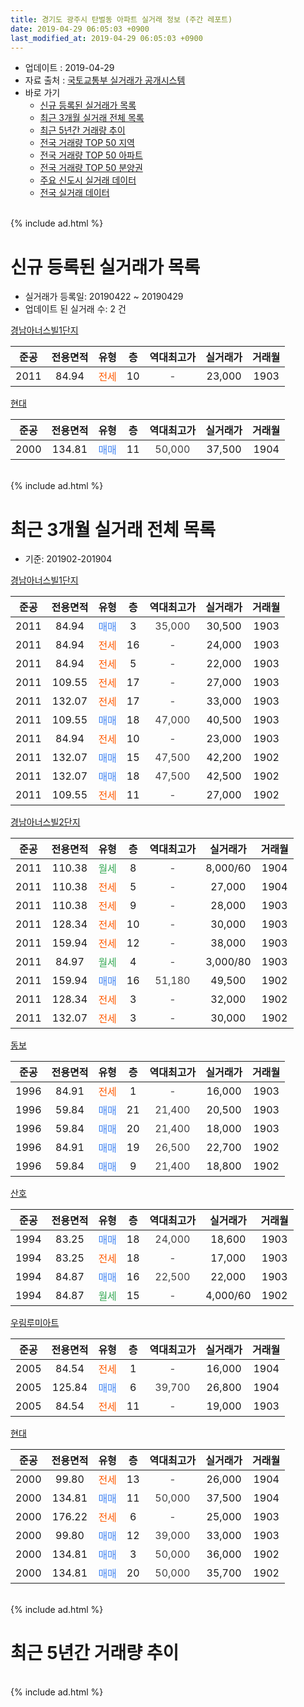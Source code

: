 ```yaml
---
title: 경기도 광주시 탄벌동 아파트 실거래 정보 (주간 레포트)
date: 2019-04-29 06:05:03 +0900
last_modified_at: 2019-04-29 06:05:03 +0900
---
```


* 업데이트 : 2019-04-29
* 자료 출처 : [국토교통부 실거래가 공개시스템](http://rt.molit.go.kr)
* 바로 가기
    * [신규 등록된 실거래가 목록](#신규-등록된-실거래가-목록)
    * [최근 3개월 실거래 전체 목록](#최근-3개월-실거래-전체-목록)
    * [최근 5년간 거래량 추이](#최근-5년간-거래량-추이)
    * [전국 거래량 TOP 50 지역](https://inasie.github.io/apt-trade-info/최근-3개월-전국에서-가장-거래가-많이-발생한-지역)
    * [전국 거래량 TOP 50 아파트](https://inasie.github.io/apt-trade-info/최근-3개월-전국에서-가장-거래가-많이-발생한-아파트)
    * [전국 거래량 TOP 50 분양권](https://inasie.github.io/apt-trade-info/최근-3개월-전국에서-가장-거래가-많이-발생한-분양권)
    * [주요 신도시 실거래 데이터](https://inasie.github.io/apt-trade-info/주요-신도시)
    * [전국 실거래 데이터](https://inasie.github.io/apt-trade-info/전국)
<br>
{% include ad.html %}
<br>

# 신규 등록된 실거래가 목록
* 실거래가 등록일: 20190422 ~ 20190429
* 업데이트 된 실거래 수: 2 건


[경남아너스빌1단지](https://search.naver.com/search.naver?query=%EA%B2%BD%EA%B8%B0%EB%8F%84+%EA%B4%91%EC%A3%BC%EC%8B%9C+%ED%83%84%EB%B2%8C%EB%8F%99+%EA%B2%BD%EB%82%A8%EC%95%84%EB%84%88%EC%8A%A4%EB%B9%8C1%EB%8B%A8%EC%A7%80)

|준공|전용면적|유형|층|역대최고가|실거래가|거래월|
|:---:|:---:|:---:|:---:|:---:|:---:|:---:|
|2011|84.94|<span style="color:#ff5a00">전세</span>|10|<span style="color:#444444">-</span>|23,000|1903|

[현대](https://search.naver.com/search.naver?query=%EA%B2%BD%EA%B8%B0%EB%8F%84+%EA%B4%91%EC%A3%BC%EC%8B%9C+%ED%83%84%EB%B2%8C%EB%8F%99+%ED%98%84%EB%8C%80)

|준공|전용면적|유형|층|역대최고가|실거래가|거래월|
|:---:|:---:|:---:|:---:|:---:|:---:|:---:|
|2000|134.81|<span style="color:#4285f3">매매</span>|11|<span style="color:#444444">50,000</span>|37,500|1904|


<br>
{% include ad.html %}
<br>

# 최근 3개월 실거래 전체 목록
* 기준: 201902-201904


[경남아너스빌1단지](https://search.naver.com/search.naver?query=%EA%B2%BD%EA%B8%B0%EB%8F%84+%EA%B4%91%EC%A3%BC%EC%8B%9C+%ED%83%84%EB%B2%8C%EB%8F%99+%EA%B2%BD%EB%82%A8%EC%95%84%EB%84%88%EC%8A%A4%EB%B9%8C1%EB%8B%A8%EC%A7%80)

|준공|전용면적|유형|층|역대최고가|실거래가|거래월|
|:---:|:---:|:---:|:---:|:---:|:---:|:---:|
|2011|84.94|<span style="color:#4285f3">매매</span>|3|<span style="color:#444444">35,000</span>|30,500|1903|
|2011|84.94|<span style="color:#ff5a00">전세</span>|16|<span style="color:#444444">-</span>|24,000|1903|
|2011|84.94|<span style="color:#ff5a00">전세</span>|5|<span style="color:#444444">-</span>|22,000|1903|
|2011|109.55|<span style="color:#ff5a00">전세</span>|17|<span style="color:#444444">-</span>|27,000|1903|
|2011|132.07|<span style="color:#ff5a00">전세</span>|17|<span style="color:#444444">-</span>|33,000|1903|
|2011|109.55|<span style="color:#4285f3">매매</span>|18|<span style="color:#444444">47,000</span>|40,500|1903|
|2011|84.94|<span style="color:#ff5a00">전세</span>|10|<span style="color:#444444">-</span>|23,000|1903|
|2011|132.07|<span style="color:#4285f3">매매</span>|15|<span style="color:#444444">47,500</span>|42,200|1902|
|2011|132.07|<span style="color:#4285f3">매매</span>|18|<span style="color:#444444">47,500</span>|42,500|1902|
|2011|109.55|<span style="color:#ff5a00">전세</span>|11|<span style="color:#444444">-</span>|27,000|1902|

[경남아너스빌2단지](https://search.naver.com/search.naver?query=%EA%B2%BD%EA%B8%B0%EB%8F%84+%EA%B4%91%EC%A3%BC%EC%8B%9C+%ED%83%84%EB%B2%8C%EB%8F%99+%EA%B2%BD%EB%82%A8%EC%95%84%EB%84%88%EC%8A%A4%EB%B9%8C2%EB%8B%A8%EC%A7%80)

|준공|전용면적|유형|층|역대최고가|실거래가|거래월|
|:---:|:---:|:---:|:---:|:---:|:---:|:---:|
|2011|110.38|<span style="color:#34a853">월세</span>|8|<span style="color:#444444">-</span>|8,000/60|1904|
|2011|110.38|<span style="color:#ff5a00">전세</span>|5|<span style="color:#444444">-</span>|27,000|1904|
|2011|110.38|<span style="color:#ff5a00">전세</span>|9|<span style="color:#444444">-</span>|28,000|1903|
|2011|128.34|<span style="color:#ff5a00">전세</span>|10|<span style="color:#444444">-</span>|30,000|1903|
|2011|159.94|<span style="color:#ff5a00">전세</span>|12|<span style="color:#444444">-</span>|38,000|1903|
|2011|84.97|<span style="color:#34a853">월세</span>|4|<span style="color:#444444">-</span>|3,000/80|1903|
|2011|159.94|<span style="color:#4285f3">매매</span>|16|<span style="color:#444444">51,180</span>|49,500|1902|
|2011|128.34|<span style="color:#ff5a00">전세</span>|3|<span style="color:#444444">-</span>|32,000|1902|
|2011|132.07|<span style="color:#ff5a00">전세</span>|3|<span style="color:#444444">-</span>|30,000|1902|

[동보](https://search.naver.com/search.naver?query=%EA%B2%BD%EA%B8%B0%EB%8F%84+%EA%B4%91%EC%A3%BC%EC%8B%9C+%ED%83%84%EB%B2%8C%EB%8F%99+%EB%8F%99%EB%B3%B4)

|준공|전용면적|유형|층|역대최고가|실거래가|거래월|
|:---:|:---:|:---:|:---:|:---:|:---:|:---:|
|1996|84.91|<span style="color:#ff5a00">전세</span>|1|<span style="color:#444444">-</span>|16,000|1903|
|1996|59.84|<span style="color:#4285f3">매매</span>|21|<span style="color:#444444">21,400</span>|20,500|1903|
|1996|59.84|<span style="color:#4285f3">매매</span>|20|<span style="color:#444444">21,400</span>|18,000|1903|
|1996|84.91|<span style="color:#4285f3">매매</span>|19|<span style="color:#444444">26,500</span>|22,700|1902|
|1996|59.84|<span style="color:#4285f3">매매</span>|9|<span style="color:#444444">21,400</span>|18,800|1902|

[산호](https://search.naver.com/search.naver?query=%EA%B2%BD%EA%B8%B0%EB%8F%84+%EA%B4%91%EC%A3%BC%EC%8B%9C+%ED%83%84%EB%B2%8C%EB%8F%99+%EC%82%B0%ED%98%B8)

|준공|전용면적|유형|층|역대최고가|실거래가|거래월|
|:---:|:---:|:---:|:---:|:---:|:---:|:---:|
|1994|83.25|<span style="color:#4285f3">매매</span>|18|<span style="color:#444444">24,000</span>|18,600|1903|
|1994|83.25|<span style="color:#ff5a00">전세</span>|18|<span style="color:#444444">-</span>|17,000|1903|
|1994|84.87|<span style="color:#4285f3">매매</span>|16|<span style="color:#444444">22,500</span>|22,000|1903|
|1994|84.87|<span style="color:#34a853">월세</span>|15|<span style="color:#444444">-</span>|4,000/60|1902|

[우림루미아트](https://search.naver.com/search.naver?query=%EA%B2%BD%EA%B8%B0%EB%8F%84+%EA%B4%91%EC%A3%BC%EC%8B%9C+%ED%83%84%EB%B2%8C%EB%8F%99+%EC%9A%B0%EB%A6%BC%EB%A3%A8%EB%AF%B8%EC%95%84%ED%8A%B8)

|준공|전용면적|유형|층|역대최고가|실거래가|거래월|
|:---:|:---:|:---:|:---:|:---:|:---:|:---:|
|2005|84.54|<span style="color:#ff5a00">전세</span>|1|<span style="color:#444444">-</span>|16,000|1904|
|2005|125.84|<span style="color:#4285f3">매매</span>|6|<span style="color:#444444">39,700</span>|26,800|1904|
|2005|84.54|<span style="color:#ff5a00">전세</span>|11|<span style="color:#444444">-</span>|19,000|1903|

[현대](https://search.naver.com/search.naver?query=%EA%B2%BD%EA%B8%B0%EB%8F%84+%EA%B4%91%EC%A3%BC%EC%8B%9C+%ED%83%84%EB%B2%8C%EB%8F%99+%ED%98%84%EB%8C%80)

|준공|전용면적|유형|층|역대최고가|실거래가|거래월|
|:---:|:---:|:---:|:---:|:---:|:---:|:---:|
|2000|99.80|<span style="color:#ff5a00">전세</span>|13|<span style="color:#444444">-</span>|26,000|1904|
|2000|134.81|<span style="color:#4285f3">매매</span>|11|<span style="color:#444444">50,000</span>|37,500|1904|
|2000|176.22|<span style="color:#ff5a00">전세</span>|6|<span style="color:#444444">-</span>|25,000|1903|
|2000|99.80|<span style="color:#4285f3">매매</span>|12|<span style="color:#444444">39,000</span>|33,000|1903|
|2000|134.81|<span style="color:#4285f3">매매</span>|3|<span style="color:#444444">50,000</span>|36,000|1902|
|2000|134.81|<span style="color:#4285f3">매매</span>|20|<span style="color:#444444">50,000</span>|35,700|1902|


<br>
{% include ad.html %}
<br>

# 최근 5년간 거래량 추이


<div style="width:100%;">
    <canvas id="deal_progress" height="200"></canvas>
</div>

<script>
new Chart(document.getElementById("deal_progress"), {
    type: 'line',
    data: {
        labels: ['201404','201405','201406','201407','201408','201409','201410','201411','201412','201501','201502','201503','201504','201505','201506','201507','201508','201509','201510','201511','201512','201601','201602','201603','201604','201605','201606','201607','201608','201609','201610','201611','201612','201701','201702','201703','201704','201705','201706','201707','201708','201709','201710','201711','201712','201801','201802','201803','201804','201805','201806','201807','201808','201809','201810','201811','201812','201901','201902','201903','201904'],
        datasets: [{
            label: '매매',
            pointRadius: 1,
            data: [7, 15, 27, 23, 18, 21, 20, 9, 12, 16, 22, 36, 22, 16, 26, 16, 28, 27, 23, 19, 9, 13, 7, 13, 13, 14, 14, 23, 23, 24, 34, 12, 12, 6, 14, 11, 16, 16, 24, 21, 14, 11, 10, 11, 3, 10, 9, 15, 10, 3, 6, 11, 10, 17, 12, 4, 7, 10, 7, 7, 2],
            borderColor: "rgba(255, 201, 14, 1)",
            backgroundColor: "rgba(255, 201, 14, 0.5)",
            fill: false,
            lineTension: 0
        },{
            label: '전월세',
            pointRadius: 1,
            data: [16, 11, 11, 15, 11, 7, 10, 8, 15, 11, 17, 30, 23, 17, 23, 13, 12, 15, 16, 16, 17, 14, 11, 19, 17, 12, 5, 19, 9, 13, 18, 12, 6, 12, 24, 19, 13, 19, 15, 12, 11, 14, 12, 10, 3, 14, 6, 13, 10, 8, 11, 8, 12, 9, 8, 7, 6, 12, 4, 13, 4],
            borderColor: "rgba(0, 141, 185, 1)",
            backgroundColor: "rgba(0, 141, 185, 0.5)",
            fill: false,
            lineTension: 0
        }
        ]
    },
    options: {
        responsive: true,
        title: {
            display: false
        },
        tooltips: {
            mode: 'index',
            intersect: false
        },
        hover: {
            mode: 'nearest',
            intersect: true
        },
        scales: {
            xAxes: [{
                display: true,
                scaleLabel: {
                    display: true,
                    labelString: '년/월'
                }
            }],
            yAxes: [{
                display: true,
                ticks: {
                    suggestedMin: 0,
                },
                scaleLabel: {
                    display: true,
                    labelString: '실거래 수'
                }
            }]
        }
    }
});

</script>


<br>
{% include ad.html %}
<br>

